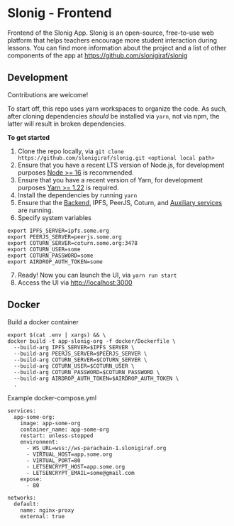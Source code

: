 # Slonig - Frontend

Frontend of the Slonig App. Slonig is an open-source, free-to-use web platform that helps teachers encourage more student interaction during lessons. You can find more information about the project and a list of other components of the app at https://github.com/slonigiraf/slonig

## Development

Contributions are welcome!

To start off, this repo uses yarn workspaces to organize the code. As such, after cloning dependencies _should_ be installed via `yarn`, not via npm, the latter will result in broken dependencies.

**To get started**

1. Clone the repo locally, via `git clone https://github.com/slonigiraf/slonig.git <optional local path>`
2. Ensure that you have a recent LTS version of Node.js, for development purposes [Node >= 16](https://nodejs.org/en/) is recommended.
3. Ensure that you have a recent version of Yarn, for development purposes [Yarn >= 1.22](https://yarnpkg.com/docs/install) is required.
4. Install the dependencies by running `yarn`
5. Ensure that the [Backend](https://github.com/slonigiraf/slonig-node-dev), IPFS, PeerJS, Coturn, and [Auxiliary services](https://github.com/slonigiraf/economy.slonig.org) are running.
6. Specify system variables
```
export IPFS_SERVER=ipfs.some.org
export PEERJS_SERVER=peerjs.some.org
export COTURN_SERVER=coturn.some.org:3478
export COTURN_USER=some
export COTURN_PASSWORD=some
export AIRDROP_AUTH_TOKEN=some
```
7. Ready! Now you can launch the UI, via `yarn run start`
8. Access the UI via [http://localhost:3000](http://localhost:3000)


## Docker

Build a docker container

```
export $(cat .env | xargs) && \
docker build -t app-slonig-org -f docker/Dockerfile \
  --build-arg IPFS_SERVER=$IPFS_SERVER \
  --build-arg PEERJS_SERVER=$PEERJS_SERVER \
  --build-arg COTURN_SERVER=$COTURN_SERVER \
  --build-arg COTURN_USER=$COTURN_USER \
  --build-arg COTURN_PASSWORD=$COTURN_PASSWORD \
  --build-arg AIRDROP_AUTH_TOKEN=$AIRDROP_AUTH_TOKEN \
  .
```

Example docker-compose.yml
```
services:
  app-some-org:
    image: app-some-org
    container_name: app-some-org
    restart: unless-stopped
    environment:
      - WS_URL=wss://ws-parachain-1.slonigiraf.org
      - VIRTUAL_HOST=app.some.org  
      - VIRTUAL_PORT=80
      - LETSENCRYPT_HOST=app.some.org
      - LETSENCRYPT_EMAIL=some@gmail.com
    expose:
      - 80

networks:
  default:
    name: nginx-proxy
    external: true
```